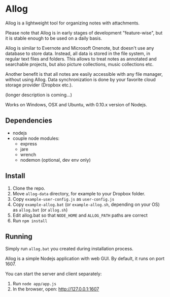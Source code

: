 # Allog

Allog is a lightweight tool for organizing notes with attachments. 

Please note that Allog is in early stages of development "feature-wise", but it is stable enough to be used on a daily basis.

Allog is similar to Evernote and Microsoft Onenote, but doesn't use any database to store data. Instead, all data is stored in the file system, in regular text files and folders. This allows to treat notes as annotated and searchable projects, but also picture collections, music collections etc. 

Another benefit is that all notes are easily accessible with any file manager, without using Allog. Data synchronization is done by your favorite cloud storage provider (Dropbox etc.).

(longer description is coming...)

Works on Windows, OSX and Ubuntu, with 0.10.x version of Nodejs.

## Dependencies

- nodejs
- couple node modules:
  - express
  - jare
  - wrench
  - nodemon (optional, dev env only)

## Install

1. Clone the repo.
2. Move `allog-data` directory, for example to your Dropbox folder.
3. Copy `example-user-config.js` as `user-config.js`
4. Copy `example-allog.bat` (or `example-allog.sh`, depending on your OS) as `allog.bat` (or `allog.sh`)
5. Edit allog.bat so that `NODE_HOME` and `ALLOG_PATH` paths are correct
6. Run `npm install`

## Running

Simply run `allog.bat` you created during installation process.

Allog is a simple Nodejs application with web GUI. By default, it runs on port 1607.

You can start the server and client separately:

1. Run `node app/app.js`
2. In the browser, open: http://127.0.0.1:1607

